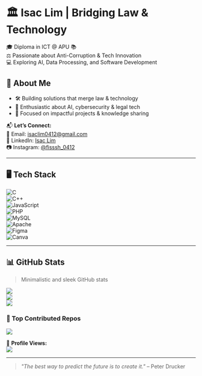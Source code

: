 # 🏛️ Isac Lim | Bridging Law & Technology  

🎓 Diploma in ICT @ APU 📚  
⚖️ Passionate about Anti-Corruption & Tech Innovation  
💻 Exploring AI, Data Processing, and Software Development  

## 🌟 About Me
- 🛠️ Building solutions that merge law & technology  
- 🤖 Enthusiastic about AI, cybersecurity & legal tech  
- 🎯 Focused on impactful projects & knowledge sharing  

📬 **Let’s Connect:**  
📧 Email: [isaclim0412@gmail.com](mailto:isaclim0412@gmail.com)  
🔗 LinkedIn: [Isac Lim](https://www.linkedin.com/in/isac-lim-9050b6341)  
📷 Instagram: [@fisssh_0412](https://instagram.com/fisssh_0412)  

---

## 🖥️ Tech Stack  
![C](https://img.shields.io/badge/C-%23000000.svg?style=for-the-badge&logo=c&logoColor=white)  
![C++](https://img.shields.io/badge/C++-%23222222.svg?style=for-the-badge&logo=c%2B%2B&logoColor=white)  
![JavaScript](https://img.shields.io/badge/JavaScript-%23333333.svg?style=for-the-badge&logo=javascript&logoColor=%23F7DF1E)  
![PHP](https://img.shields.io/badge/PHP-%23444444.svg?style=for-the-badge&logo=php&logoColor=white)  
![MySQL](https://img.shields.io/badge/MySQL-%23555555.svg?style=for-the-badge&logo=mysql&logoColor=white)  
![Apache](https://img.shields.io/badge/Apache-%23666666.svg?style=for-the-badge&logo=apache&logoColor=white)  
![Figma](https://img.shields.io/badge/Figma-%23777777.svg?style=for-the-badge&logo=figma&logoColor=white)  
![Canva](https://img.shields.io/badge/Canva-%23888888.svg?style=for-the-badge&logo=canva&logoColor=white)  

---

## 📊 GitHub Stats  
> Minimalistic and sleek GitHub stats  

![](https://github-readme-stats.vercel.app/api?username=Jellyfish0412&theme=graywhite&hide_border=true&show_icons=true)  
![](https://github-readme-streak-stats.herokuapp.com/?user=Jellyfish0412&theme=graywhite&hide_border=true)  
![](https://github-readme-stats.vercel.app/api/top-langs/?username=Jellyfish0412&theme=graywhite&hide_border=true&layout=compact)  

### 🚀 Top Contributed Repos  
![](https://github-contributor-stats.vercel.app/api?username=Jellyfish0412&limit=5&theme=graywhite&combine_all_yearly_contributions=true)  

📌 **Profile Views:**  
[![](https://visitcount.itsvg.in/api?id=Jellyfish0412&icon=0&color=gray)](https://visitcount.itsvg.in)  

---
> *"The best way to predict the future is to create it."* – Peter Drucker  

